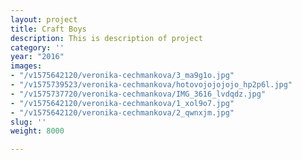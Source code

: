 ```yaml
---
layout: project
title: Craft Boys
description: This is description of project
category: ''
year: "2016"
images:
- "/v1575642120/veronika-cechmankova/3_ma9g1o.jpg"
- "/v1575739523/veronika-cechmankova/hotovojojojojo_hp2p6l.jpg"
- "/v1575737720/veronika-cechmankova/IMG_3616_lvdqdz.jpg"
- "/v1575642120/veronika-cechmankova/1_xol9o7.jpg"
- "/v1575642120/veronika-cechmankova/2_qwnxjm.jpg"
slug: ''
weight: 8000

---
```

